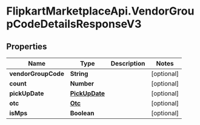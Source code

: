 # FlipkartMarketplaceApi.VendorGroupCodeDetailsResponseV3

## Properties
Name | Type | Description | Notes
------------ | ------------- | ------------- | -------------
**vendorGroupCode** | **String** |  | [optional] 
**count** | **Number** |  | [optional] 
**pickUpDate** | [**PickUpDate**](PickUpDate.md) |  | [optional] 
**otc** | [**Otc**](Otc.md) |  | [optional] 
**isMps** | **Boolean** |  | [optional] 
